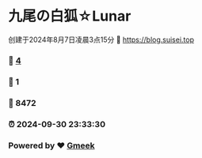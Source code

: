 # 九尾の白狐☆Lunar
创建于2024年8月7日凌晨3点15分 :link: https://blog.suisei.top 
### :page_facing_up: [4](https://blog.suisei.top/tag.html) 
### :speech_balloon: 1 
### :hibiscus: 8472 
### :alarm_clock: 2024-09-30 23:33:30 
### Powered by :heart: [Gmeek](https://github.com/Meekdai/Gmeek)
